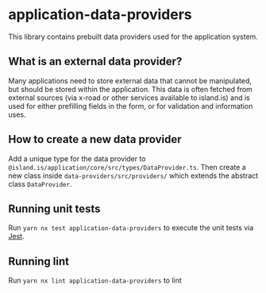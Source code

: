 # application-data-providers

This library contains prebuilt data providers used for the application system.

## What is an external data provider?

Many applications need to store external data that cannot be manipulated, but should be stored within the application. This data is often fetched from external sources (via x-road or other services available to island.is) and is used for either prefilling fields in the form, or for validation and information uses.

## How to create a new data provider

Add a unique type for the data provider to `@island.is/application/core/src/types/DataProvider.ts`. Then create a new class inside `data-providers/src/providers/` which extends the abstract class `DataProvider`.

## Running unit tests

Run `yarn nx test application-data-providers` to execute the unit tests via [Jest](https://jestjs.io).

## Running lint

Run `yarn nx lint application-data-providers` to lint
